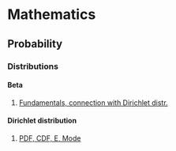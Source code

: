 # Mathematics

## Probability

### Distributions

#### Beta
1. [Fundamentals, connection with Dirichlet distr.](https://www.youtube.com/watch?v=CEVELIz4WXM)

#### Dirichlet distribution
1. [PDF, CDF, E, Mode](https://www.youtube.com/watch?v=nfBNOWv1pgE)
